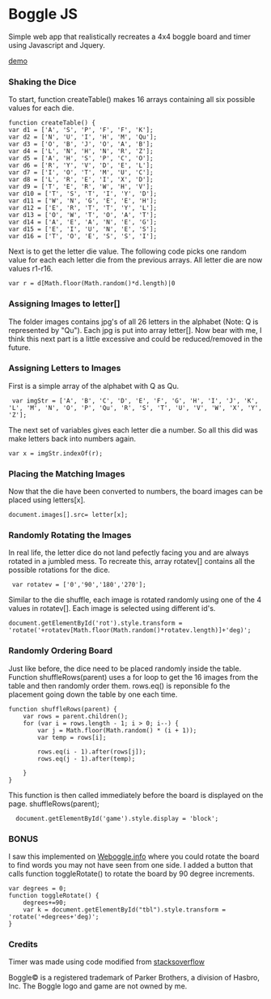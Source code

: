 # Boggle JS
Simple web app that realistically recreates a 4x4 boggle board and timer using Javascript and Jquery.

[demo](https://intersectingart.xyz/boggle/boggle.html)

### Shaking the Dice
To start, function createTable() makes 16 arrays containing all six possible values for each die.
```
function createTable() {
var d1 = ['A', 'S', 'P', 'F', 'F', 'K'];
var d2 = ['N', 'U', 'I', 'H', 'M', 'Qu'];
var d3 = ['O', 'B', 'J', 'O', 'A', 'B'];
var d4 = ['L', 'N', 'H', 'N', 'R', 'Z'];
var d5 = ['A', 'H', 'S', 'P', 'C', 'O'];
var d6 = ['R', 'Y', 'V', 'D', 'E', 'L'];
var d7 = ['I', 'O', 'T', 'M', 'U', 'C'];
var d8 = ['L', 'R', 'E', 'I', 'X', 'D'];
var d9 = ['T', 'E', 'R', 'W', 'H', 'V'];
var d10 = ['T', 'S', 'T', 'I', 'Y', 'D'];
var d11 = ['W', 'N', 'G', 'E', 'E', 'H'];
var d12 = ['E', 'R', 'T', 'T', 'Y', 'L'];
var d13 = ['O', 'W', 'T', 'O', 'A', 'T'];
var d14 = ['A', 'E', 'A', 'N', 'E', 'G'];
var d15 = ['E', 'I', 'U', 'N', 'E', 'S'];
var d16 = ['T', 'O', 'E', 'S', 'S', 'I'];
```
Next is to get the letter die value. The following code picks one random value for each each letter die from the previous arrays. All letter die are now values r1-r16.
```
var r = d[Math.floor(Math.random()*d.length)|0
```
### Assigning Images to letter[]
The folder images contains jpg's of all 26 letters in the alphabet (Note: Q is represented by "Qu"). Each jpg is put into array letter[].
Now bear with me, I think this next part is a little excessive and could be reduced/removed in the future. 

### Assigning Letters to Images 
First is a simple array of the alphabet with Q as Qu.
```
 var imgStr = ['A', 'B', 'C', 'D', 'E', 'F', 'G', 'H', 'I', 'J', 'K', 'L', 'M', 'N', 'O', 'P', 'Qu', 'R', 'S', 'T', 'U', 'V', 'W', 'X', 'Y', 'Z'];
```
The next set of variables gives each letter die a number. So all this did was make letters back into numbers again. 
```
var x = imgStr.indexOf(r);
```
### Placing the Matching Images
Now that the die have been converted to numbers, the board images can be placed using letters[x].
```
document.images[].src= letter[x];
```
### Randomly Rotating the Images
In real life, the letter dice do not land pefectly facing you and are always rotated in a jumbled mess. To recreate this, array rotatev[] contains all the possible rotations for the dice.
```
 var rotatev = ['0','90','180','270'];
```
Similar to the die shuffle, each image is rotated randomly using one of the 4 values in rotatev[]. Each image is selected using different id's.
```
document.getElementById('rot').style.transform = 'rotate('+rotatev[Math.floor(Math.random()*rotatev.length)]+'deg)';
``` 
### Randomly Ordering Board
Just like before, the dice need to be placed randomly inside the table. Function shuffleRows(parent) uses a for loop to get the 16 images from the table and then randomly order them. rows.eq() is reponsible fo the placement going down the table by one each time.  

```
function shuffleRows(parent) {
    var rows = parent.children();
    for (var i = rows.length - 1; i > 0; i--) {
        var j = Math.floor(Math.random() * (i + 1));
        var temp = rows[i];
		
        rows.eq(i - 1).after(rows[j]);
        rows.eq(j - 1).after(temp);
		
    }
}
```
This function is then called immediately before the board is displayed on the page.
shuffleRows(parent);
  
```
  document.getElementById('game').style.display = 'block';
```
### BONUS
I saw this implemented on [Weboggle.info](https://weboggle.info/) where you could rotate the board to find words you may not have seen from one side. I added a button that calls function toggleRotate() to rotate the board by 90 degree increments.

```
var degrees = 0;
function toggleRotate() {
	degrees+=90;
	var k = document.getElementById("tbl").style.transform = 'rotate('+degrees+'deg)';
}	
``` 

### Credits

Timer was made using code modified from [stacksoverflow](https://stackoverflow.com/questions/41035992/jquery-countdown-timer-for-minutes-and-seconds)

Boggle© is a registered trademark of Parker Brothers, a division of Hasbro, Inc. The Boggle logo and game are not owned by me.
